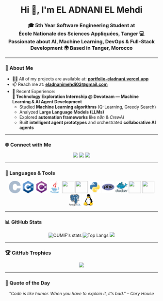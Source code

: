 <h1 align="center">Hi 👋, I'm EL ADNANI EL Mehdi</h1>

<h3 align="center">
🎓 5th Year Software Engineering Student at <br> École Nationale des Sciences Appliquées, Tanger  
💻 Passionate about AI, Machine Learning, DevOps & Full-Stack Development  
🌍 Based in Tanger, Morocco
</h3>

---

### 🚀 About Me
- 👨‍💻 All of my projects are available at: [**portfolio-eladnani.vercel.app**](https://portfolio-eladnani.vercel.app/)
- 📫 Reach me at: **eladnanimehdi03@gmail.com**
- 📄 Recent Experience:  
  **🔬 Technology Exploration Internship @ Devoteam — Machine Learning & AI Agent Development**  
  - Studied **Machine Learning algorithms** (Q-Learning, Greedy Search)  
  - Analyzed **Large Language Models (LLMs)**  
  - Explored **automation frameworks** like *n8n* & *CrewAI*  
  - Built **intelligent agent prototypes** and orchestrated **collaborative AI agents**


---

### 🌐 Connect with Me
<p align="center">
  <a href="mailto:eladnanimehdi03@gmail.com"><img src="https://img.shields.io/badge/Gmail-D14836?style=for-the-badge&logo=gmail&logoColor=white"/></a>
  <a href="https://www.linkedin.com/in/eladnani-mehdi" target="_blank"><img src="https://img.shields.io/badge/LinkedIn-0077B5?style=for-the-badge&logo=linkedin&logoColor=white"/></a>
  <a href="https://portfolio-eladnani.vercel.app" target="_blank"><img src="https://img.shields.io/badge/Portfolio-000?style=for-the-badge&logo=vercel&logoColor=white"/></a>
</p>

---

### 🧠 Languages & Tools
<p align="center">
  <a href="https://www.cprogramming.com/" target="_blank"><img src="https://raw.githubusercontent.com/devicons/devicon/master/icons/c/c-original.svg" width="40" height="40"/></a>
  <a href="https://www.w3schools.com/cpp/" target="_blank"><img src="https://raw.githubusercontent.com/devicons/devicon/master/icons/cplusplus/cplusplus-original.svg" width="40" height="40"/></a>
  <a href="https://www.w3schools.com/cs/" target="_blank"><img src="https://raw.githubusercontent.com/devicons/devicon/master/icons/csharp/csharp-original.svg" width="40" height="40"/></a>
  <a href="https://www.java.com" target="_blank"><img src="https://raw.githubusercontent.com/devicons/devicon/master/icons/java/java-original.svg" width="40" height="40"/></a>
  <a href="https://spring.io/" target="_blank"><img src="https://www.vectorlogo.zone/logos/springio/springio-icon.svg" width="40" height="40"/></a>
  <a href="https://reactnative.dev/" target="_blank"><img src="https://reactnative.dev/img/header_logo.svg" width="40" height="40"/></a>
  <a href="https://www.python.org" target="_blank"><img src="https://raw.githubusercontent.com/devicons/devicon/master/icons/python/python-original.svg" width="40" height="40"/></a>
  <a href="https://www.php.net" target="_blank"><img src="https://raw.githubusercontent.com/devicons/devicon/master/icons/php/php-original.svg" width="40" height="40"/></a>
  <a href="https://www.docker.com/" target="_blank"><img src="https://raw.githubusercontent.com/devicons/devicon/master/icons/docker/docker-original-wordmark.svg" width="40" height="40"/></a>
  <a href="https://www.jenkins.io" target="_blank"><img src="https://www.vectorlogo.zone/logos/jenkins/jenkins-icon.svg" width="40" height="40"/></a>
  <a href="https://git-scm.com/" target="_blank"><img src="https://www.vectorlogo.zone/logos/git-scm/git-scm-icon.svg" width="40" height="40"/></a>
  <a href="https://www.postgresql.org" target="_blank"><img src="https://raw.githubusercontent.com/devicons/devicon/master/icons/postgresql/postgresql-original-wordmark.svg" width="40" height="40"/></a>
  <a href="https://www.linux.org/" target="_blank"><img src="https://raw.githubusercontent.com/devicons/devicon/master/icons/linux/linux-original.svg" width="40" height="40"/></a>
</p>

---

### 📊 GitHub Stats
<p align="center">
<img src="https://github-readme-stats.vercel.app/api?username=OUMIF&show_icons=true&theme=radical" alt="OUMIF's stats" height="160"/>
<img src="https://github-readme-stats.vercel.app/api/top-langs/?username=OUMIF&layout=compact&theme=radical" alt="Top Langs" height="160"/>
<img src="https://github-profile-trophy.vercel.app/?username=OUMIF&theme=dracula&margin-w=15&margin-h=15"/>


</p>

---

### 🏆 GitHub Trophies
<p align="center">
  <img src="https://github-profile-trophy.vercel.app/?username=OUMIF&theme=dracula&margin-w=15&margin-h=15"/>
</p>

---

### 🧩 Quote of the Day
<p align="center"><i>"Code is like humor. When you have to explain it, it’s bad." – Cory House</i></p>
